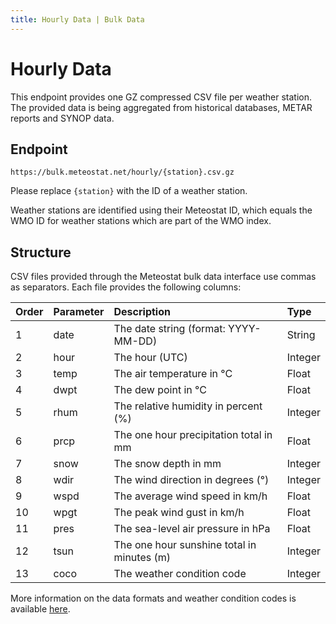 ```yaml
---
title: Hourly Data | Bulk Data
---
```


# Hourly Data

This endpoint provides one GZ compressed CSV file per weather station. The provided data is being aggregated from historical databases, METAR reports and SYNOP data.

## Endpoint

```
https://bulk.meteostat.net/hourly/{station}.csv.gz
```

Please replace `{station}` with the ID of a weather station.

Weather stations are identified using their Meteostat ID, which equals the WMO ID for weather stations which are part of the WMO index.

## Structure

CSV files provided through the Meteostat bulk data interface use commas as separators. Each file provides the following columns:

| **Order** | **Parameter** | **Description**                            | **Type** |
|:----------|:--------------|:-------------------------------------------|:---------|
| 1         | date          | The date string (format: YYYY-MM-DD)       | String   |
| 2         | hour          | The hour (UTC)                             | Integer  |
| 3         | temp          | The air temperature in °C                  | Float    |
| 4         | dwpt          | The dew point in °C                        | Float    |
| 5         | rhum          | The relative humidity in percent (%)       | Integer  |
| 6         | prcp          | The one hour precipitation total in mm     | Float    |
| 7         | snow          | The snow depth in mm                       | Integer  |
| 8         | wdir          | The wind direction in degrees (°)          | Integer  |
| 9         | wspd          | The average wind speed in km/h             | Float    |
| 10        | wpgt          | The peak wind gust in km/h                 | Float    |
| 11        | pres          | The sea-level air pressure in hPa          | Float    |
| 12        | tsun          | The one hour sunshine total in minutes (m) | Integer  |
| 13        | coco          | The weather condition code                 | Integer  |

More information on the data formats and weather condition codes is available [here](/docs/formats).

